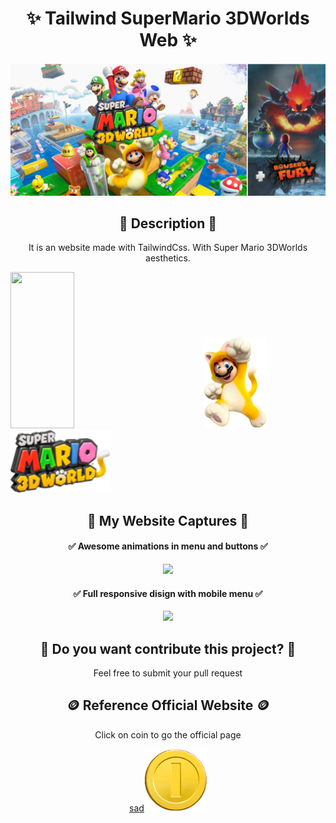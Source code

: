 <h1 align="center"> ✨ Tailwind SuperMario 3DWorlds Web ✨</h1>
 <img src="https://raw.githubusercontent.com/DyLaNHurtado/tailwind-supermario/master/public/img/hero.jpg" >


<h2 align="center">📜 Description 📜</h2>
<p align="center">
It is an website made with TailwindCss. With Super Mario 3DWorlds aesthetics.
  </p>
<p>
  <img src="https://laravelnews.imgix.net/images/tailwindcss.png?ixlib=php-3.3.1" width="45%" height="250px" >
  &nbsp&nbsp&nbsp&nbsp&nbsp&nbsp&nbsp&nbsp&nbsp&nbsp&nbsp&nbsp&nbsp&nbsp &nbsp&nbsp&nbsp&nbsp
  <img src="https://raw.githubusercontent.com/DyLaNHurtado/tailwind-supermario/master/public/img/character-l.png"  width="20%" >
  <img src="https://raw.githubusercontent.com/DyLaNHurtado/tailwind-supermario/master/public/img/logo.png" height="100px">
</p>

<h2 align="center"> 🎥 My Website Captures 🎥 </h2>

<h4 align="center"> ✅ Awesome animations in menu and buttons ✅</h4>
<p align="center">
   <img src="https://github.com/DyLaNHurtado/tailwind-supermario/blob/master/github_img/Recording%202022-06-18%20at%2023.56.28.gif?raw=true" >
</p>

<h4 align="center"> ✅ Full responsive disign with mobile menu ✅</h4>
<p align="center">
   <img src="https://github.com/DyLaNHurtado/tailwind-supermario/blob/master/github_img/Recording 2022-06-19 at 00.15.26.gif?raw=true" >
</p>

<h2 align="center"> 🤝 Do you want contribute this project? 🤝</h2>

<p align="center">
  Feel free to submit your pull request
</p>

<h2 align="center">🪙 Reference Official Website 🪙</h2>

<p align="center">
  Click on coin to go the official page
</p>

<p align="center"> 
 <a href="https://supermario3dworld.nintendo.com/es/" target="_blank" >sad<img src="https://raw.githubusercontent.com/DyLaNHurtado/tailwind-supermario/master/public/img/coin.gif"  height="100px"></a></p>






